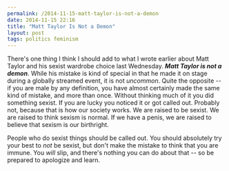 ```yaml
---
permalink: /2014-11-15-matt-taylor-is-not-a-demon
date: 2014-11-15 22:16
title: "Matt Taylor Is Not a Demon"
layout: post
tags: politics feminism
---
```

There's one thing I think I should add to what I wrote earlier about Matt Taylor and his sexist wardrobe choice last Wednesday. ***Matt Taylor is not a demon***. While his mistake is kind of special in that he made it on stage during a globally streamed event, it is not *uncommon*. Quite the opposite -- if you are male by any definition, you have almost certainly made the same kind of mistake, and more than once. Without thinking much of it you did something sexist. If you are lucky you noticed it or got called out. Probably not, because that is how our society works. We are raised to be sexist. We are raised to think sexism is normal. If we have a penis, we are raised to believe that sexism is our birthright.

People who do sexist things should be called out. You should absolutely try your best to *not* be sexist, but don't make the mistake to think that you are immune. You *will* slip, and there's nothing you can do about that -- so be prepared to apologize and learn.
